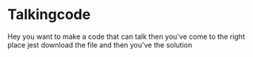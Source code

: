 # Talkingcode
Hey you want to make a code that can talk then you've come to the right place jest download the file and then you've the solution
